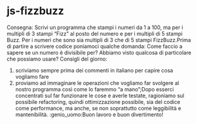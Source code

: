 # js-fizzbuzz
Consegna:
Scrivi un programma che stampi i numeri da 1 a 100, ma per i multipli di 3 stampi “Fizz” al posto del numero e per i multipli di 5 stampi Buzz.
Per i numeri che sono sia multipli di 3 che di 5 stampi FizzBuzz.Prima di partire a scrivere codice poniamoci qualche domanda:
Come faccio a sapere se un numero è divisibile per?
Abbiamo visto qualcosa di particolare che possiamo usare?
Consigli del giorno:
1. scriviamo sempre prima dei commenti in italiano per capire cosa vogliamo fare
2. proviamo ad immaginare le operazioni che vogliamo far svolgere al nostro programma così come lo faremmo “a mano”;Dopo esserci concentrati sul far funzionare le cose e averle testate,
ragioniamo  sul possibile refactoring, quindi ottimizzazione possibile,
sia del codice come performance, ma anche, se non soprattutto come leggibilità e mantenibilità. :genio_uomo:Buon lavoro e buon divertimento! 